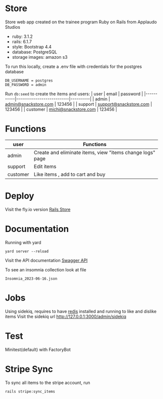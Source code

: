 # Store
Store web app created on the trainee program Ruby on Rails from Applaudo Studios
* ruby: 3.1.2
* rails: 6.1.7
* style: Bootstrap 4.4
* database: PostgreSQL
* storage images: amazon s3

To run this locally, create a .env file with credentials for the postgres database
```
DB_USERNAME = postgres
DB_PASSWORD = admin
```

Run ```db:seed``` to create the items and users:
| user      | email                     | password |
|-----------|---------------------------|----------|
| admin     | admin@snackstore.com      | 123456   |
| support   | support@snackstore.com    | 123456   |
| customer  | michi@snackstore.com      | 123456   |

# Functions

| user      | Functions                                                    |
|-----------|--------------------------------------------------------------|
| admin     | Create and eliminate items, view "items change logs" page    |
| support   | Edit items                                                   | 
| customer  | Like items , add to cart and buy                             |


# Deploy
Visit the fly.io version [Rails Store](https://rails-store.fly.dev/)

# Documentation
Running with yard
```
yard server --reload
```

Visit the API documentation
[Swagger API](https://app.swaggerhub.com/apis/KGARAY_1/SnackStoreKevGer/1.0.0)

To see an insomnia collection look at file 
```
Insomnia_2023-06-16.json
```

# Jobs
Using sidekiq, requires to have [redis](https://redis.io/docs/getting-started/) installed and running to like and dislike items
Visit the sidekiq url http://127.0.0.1:3000/admin/sidekiq


# Test
Minitest(default) with FactoryBot


# Stripe Sync
To sync all items to the stripe account, run 
```
rails stripe:sync_items
```